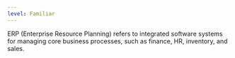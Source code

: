 ```yaml
---
level: Familiar
---
```


ERP (Enterprise Resource Planning) refers to integrated software systems for
managing core business processes, such as finance, HR, inventory, and sales.
